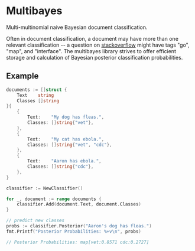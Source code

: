 Multibayes
==========

Multi-multinomial naive Bayesian document classification.

Often in document classification, a document may have more than one relevant classification -- a question on [stackoverflow](http://stackoverflow.com) might have tags "go", "map", and "interface".  The multibayes library strives to offer efficient storage and calculation of Bayesian posterior classification probabilities.

## Example

```go
documents := []struct {
	Text    string
	Classes []string
}{
	{
		Text:    "My dog has fleas.",
		Classes: []string{"vet"},
	},
	{
		Text:    "My cat has ebola.",
		Classes: []string{"vet", "cdc"},
	},
	{
		Text:    "Aaron has ebola.",
		Classes: []string{"cdc"},
	},
}

classifier := NewClassifier()

for _, document := range documents {
	classifier.Add(document.Text, document.Classes)
}

// predict new classes
probs := classifier.Posterior("Aaron's dog has fleas.")
fmt.Printf("Posterior Probabilities: %+v\n", probs)

// Posterior Probabilities: map[vet:0.8571 cdc:0.2727]
```

